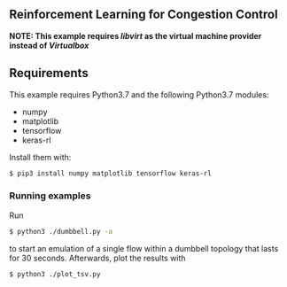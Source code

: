 ## Reinforcement Learning for Congestion Control ##
**NOTE: This example requires _libvirt_ as the virtual machine provider instead of _Virtualbox_**

## Requirements
This example requires Python3.7 and the following Python3.7 modules:
* numpy
* matplotlib
* tensorflow
* keras-rl

Install them with:
```bash
$ pip3 install numpy matplotlib tensorflow keras-rl
```

### Running examples ###
Run
```bash
$ python3 ./dumbbell.py -a
```
to start an emulation of a single flow within a dumbbell topology that lasts for 30 seconds.
Afterwards,
plot the results with
```bash
$ python3 ./plot_tsv.py
```
